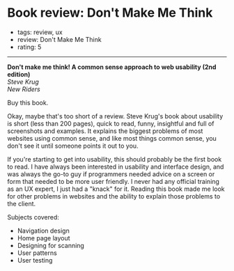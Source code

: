 # Book review: Don't Make Me Think
- tags: review, ux
- review: Don't Make Me Think
- rating: 5

---

**Don't make me think! A common sense approach to web usability (2nd edition)**  
_Steve Krug_  
_New Riders_

Buy this book.

Okay, maybe that's too short of a review. Steve Krug's book about usability is short (less than 200 pages), quick to read, funny, insightful and full of screenshots and examples. It explains the biggest problems of most websites using common sense, and like most things common sense, you don't see it until someone points it out to you.

If you're starting to get into usability, this should probably be the first book to read. I have always been interested in usability and interface design, and was always the go-to guy if programmers needed advice on a screen or form that needed to be more user friendly. I never had any official training as an UX expert, I just had a "knack" for it. Reading this book made me look for other problems in websites and the ability to explain those problems to the client.

Subjects covered:

* Navigation design
* Home page layout
* Designing for scanning
* User patterns
* User testing
